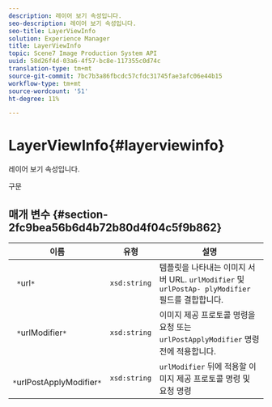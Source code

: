 ```yaml
---
description: 레이어 보기 속성입니다.
seo-description: 레이어 보기 속성입니다.
seo-title: LayerViewInfo
solution: Experience Manager
title: LayerViewInfo
topic: Scene7 Image Production System API
uuid: 58d26f4d-03a6-4f57-bc8e-117355c0d74c
translation-type: tm+mt
source-git-commit: 7bc7b3a86fbcdc57cfdc31745fae3afc06e44b15
workflow-type: tm+mt
source-wordcount: '51'
ht-degree: 11%

---
```



# LayerViewInfo{#layerviewinfo}

레이어 보기 속성입니다.

구문

## 매개 변수 {#section-2fc9bea56b6d4b72b80d4f04c5f9b862}

| 이름 | 유형 | 설명 |
|---|---|---|
| ` *`url`*` | `xsd:string` | 템플릿을 나타내는 이미지 서버 URL. `urlModifier` 및 `urlPostAp- plyModifier` 필드를 결합합니다. |
| ` *`urlModifier`*` | `xsd:string` | 이미지 제공 프로토콜 명령을 요청 또는 `urlPostApplyModifier` 명령 전에 적용합니다. |
| ` *`urlPostApplyModifier`*` | `xsd:string` | `urlModifier` 뒤에 적용할 이미지 제공 프로토콜 명령 및 요청 명령 |

